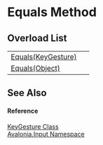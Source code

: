 # Equals Method


## Overload List
<table>
<tr>
<td><a href="M_Avalonia_Input_KeyGesture_Equals">Equals(KeyGesture)</a></td>
<td> </td>
</tr>
<tr>
<td><a href="M_Avalonia_Input_KeyGesture_Equals_1">Equals(Object)</a></td>
<td> </td>
</tr>
</table>

## See Also


#### Reference
<a href="T_Avalonia_Input_KeyGesture">KeyGesture Class</a>  
<a href="N_Avalonia_Input">Avalonia.Input Namespace</a>  
